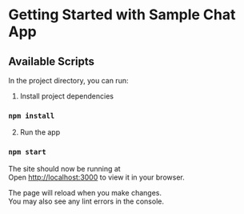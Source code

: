 # Getting Started with Sample Chat App
## Available Scripts

In the project directory, you can run:

1. Install project dependencies
### `npm install`

2. Run the app
### `npm start`

The site should now be running at \
Open [http://localhost:3000](http://localhost:3000) to view it in your browser.

The page will reload when you make changes.\
You may also see any lint errors in the console.